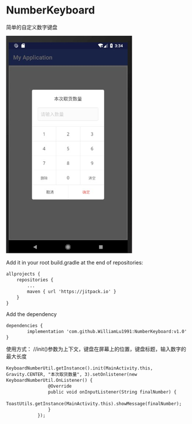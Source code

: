 # NumberKeyboard
简单的自定义数字键盘

![image](https://github.com/WilliamLu1991/NumberKeyboard/blob/master/numberkeyboard/src/main/readinfo/picture_readme.jpg)

Add it in your root build.gradle at the end of repositories:

	allprojects {
		repositories {
			...
			maven { url 'https://jitpack.io' }
		}
	}
  
Add the dependency

	dependencies {
	        implementation 'com.github.WilliamLu1991:NumberKeyboard:v1.0'
	}


使用方式：
//init()参数为上下文，键盘在屏幕上的位置，键盘标题，输入数字的最大长度

	KeyboardNumberUtil.getInstance().init(MainActivity.this, Gravity.CENTER, "本次取货数量", 3).setOnlistener(new KeyboardNumberUtil.OnListener() {
                    @Override
                    public void onInputListener(String finalNumber) {
                        ToastUtils.getInstance(MainActivity.this).showMessage(finalNumber);
                    }
                });
